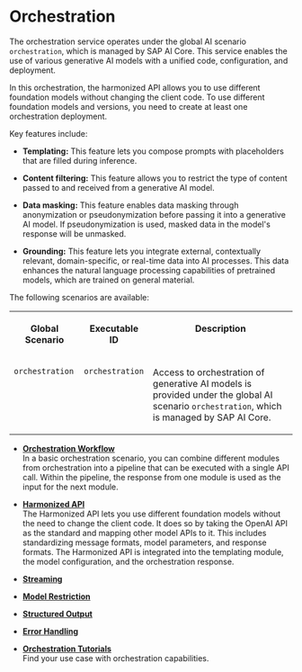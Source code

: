 <!-- loiocdd4847a8ec74b10b980c87843d80027 -->

# Orchestration

The orchestration service operates under the global AI scenario `orchestration`, which is managed by SAP AI Core. This service enables the use of various generative AI models with a unified code, configuration, and deployment.

In this orchestration, the harmonized API allows you to use different foundation models without changing the client code. To use different foundation models and versions, you need to create at least one orchestration deployment.

Key features include:

-   **Templating:** This feature lets you compose prompts with placeholders that are filled during inference.

-   **Content filtering:** This feature allows you to restrict the type of content passed to and received from a generative AI model.

-   **Data masking:** This feature enables data masking through anonymization or pseudonymization before passing it into a generative AI model. If pseudonymization is used, masked data in the model's response will be unmasked.

-   **Grounding:** This feature lets you integrate external, contextually relevant, domain-specific, or real-time data into AI processes. This data enhances the natural language processing capabilities of pretrained models, which are trained on general material.


The following scenarios are available:


<table>
<tr>
<th valign="top">

Global Scenario

</th>
<th valign="top">

Executable ID

</th>
<th valign="top">

Description

</th>
</tr>
<tr>
<td valign="top">

`orchestration`

</td>
<td valign="top">

`orchestration`

</td>
<td valign="top">

Access to orchestration of generative AI models is provided under the global AI scenario `orchestration`, which is managed by SAP AI Core.

</td>
</tr>
</table>

-   **[Orchestration Workflow](orchestration-workflow-b233648.md "In a basic orchestration scenario, you can combine different modules from orchestration into a pipeline that can be executed with a single
		API call. Within the pipeline, the response from one module is used as the input for the next module.")**  
In a basic orchestration scenario, you can combine different modules from orchestration into a pipeline that can be executed with a single API call. Within the pipeline, the response from one module is used as the input for the next module.
-   **[Harmonized API](harmonized-api-e99365f.md "The Harmonized API lets you use different foundation models without the need to change
    the client code. It does so by taking the OpenAI API as the standard and mapping other model
    APIs to it. This includes standardizing message formats, model parameters, and response formats.
    The Harmonized API is integrated into the templating module, the model configuration, and the
    orchestration response.")**  
The Harmonized API lets you use different foundation models without the need to change the client code. It does so by taking the OpenAI API as the standard and mapping other model APIs to it. This includes standardizing message formats, model parameters, and response formats. The Harmonized API is integrated into the templating module, the model configuration, and the orchestration response.
-   **[Streaming](streaming-3340907.md "")**  

-   **[Model Restriction](model-restriction-4d499ee.md "")**  

-   **[Structured Output](structured-output-550409d.md "")**  

-   **[Error Handling](error-handling-7597e89.md "")**  

-   **[Orchestration Tutorials](orchestration-tutorials-d051b35.md "Find your use case with orchestration capabilities.")**  
Find your use case with orchestration capabilities.

